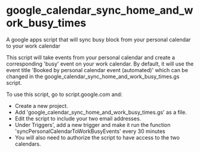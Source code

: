 # google_calendar_sync_home_and_work_busy_times
A google apps script that will sync busy block from your personal calendar to your work calendar

This script will take events from your personal calendar and create a corresponding 'busy' event on your work calendar.   By default, it will use the event title 'Booked by personal calendar event (automated)' which can be changed in the google_calendar_sync_home_and_work_busy_times.gs script.

To use this script, go to script.google.com and:
  * Create a new project.  
  * Add 'google_calendar_sync_home_and_work_busy_times.gs' as a file.
  * Edit the script to include your two email addresses.
  * Under Triggers', add a new trigger and make it run the function 'syncPersonalCalendarToWorkBusyEvents' every 30 minutes
  * You will also need to authorize the script to have access to the two calendars.

